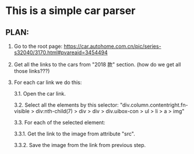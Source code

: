 # This is a simple car parser

## PLAN:

1.  Go to the root page: https://car.autohome.com.cn/pic/series-s32040/3170.html#pvareaid=3454494
2.  Get all the links to the cars from "2018 款" section. (how do we get all those links???)
3.  For each car link we do this:

    3.1. Open the car link.

    3.2. Select all the elements by this selector: "div.column.contentright.fn-visible > div:nth-child(7) > div > div > div.uibox-con > ul > li > a > img"

    3.3. For each of the selected element:

    3.3.1. Get the link to the image from attribute "src".

    3.3.2. Save the image from the link from previous step.
